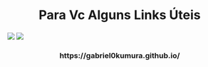 <h1 align="center">Para Vc Alguns Links Úteis</h1>
<h3 align="center"></h3>


<div>
  
<a href="https://instagram.com/seu-usuário-instagram-aqui" target="_blank"><img loading="lazy" src="https://img.shields.io/badge/-Instagram-%23E4405F?style=for-the-badge&logo=instagram&logoColor=white" target="_blank"></a>
<a href="https://spotify.com/seu-usuário-aqui" target="_blank"><img loading="lazy" src="https://img.shields.io/badge/spotify-9146FF?style=for-the-badge&logo=spotify&logoColor=white" target="_blank"></a>
</div>

<h3 align="center">https://gabriel0kumura.github.io/</h3>
